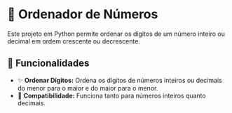 # 🧮 Ordenador de Números

Este projeto em Python permite ordenar os dígitos de um número inteiro ou decimal em ordem crescente ou decrescente.

## 🚀 Funcionalidades

- ✨ **Ordenar Dígitos:** Ordena os dígitos de números inteiros ou decimais do menor para o maior e do maior para o menor.
- 🧩 **Compatibilidade:** Funciona tanto para números inteiros quanto decimais.

